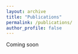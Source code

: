 ```yaml
---
layout: archive
title: "Publications"
permalink: /publications/
author_profile: false
---
```


Coming soon

